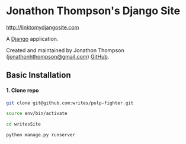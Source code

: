 # Jonathon Thompson's Django Site

http://linktomydjangosite.com

A [Django](https://docs.djangoproject.com) application.

Created and maintained by Jonathon Thompson (jonathonhthompson@gmail.com) [GitHub](https://github.com/writes/).

## Basic Installation

#### 1. Clone repo

```bash
git clone git@github.com:writes/pulp-fighter.git

source env/bin/activate

cd writesSite

python manage.py runserver
```
